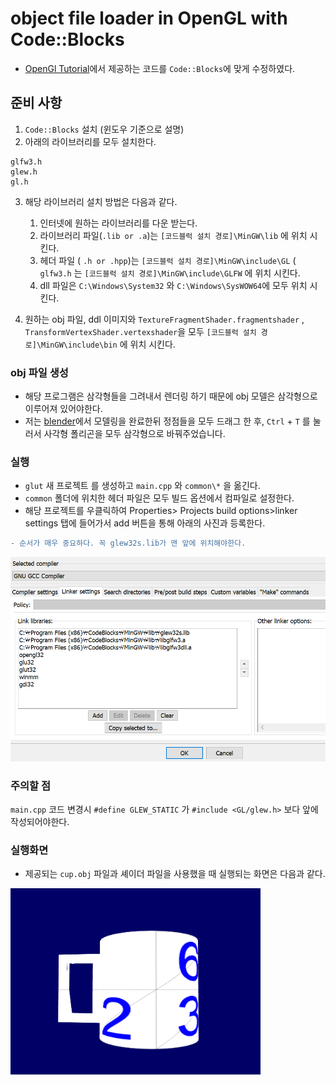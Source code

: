 # object file loader in OpenGL with Code::Blocks

- [OpenGl Tutorial](http://www.opengl-tutorial.org/kr/beginners-tutorials/tutorial-7-model-loading/)에서 제공하는 코드를 ``Code::Blocks``에 맞게 수정하였다.

## 준비 사항

1. ``Code::Blocks`` 설치 (윈도우 기준으로 설명)
2. 아래의 라이브러리를 모두 설치한다.

```
glfw3.h
glew.h
gl.h
```

3. 해당 라이브러리 설치 방법은 다음과 같다.
    1. 인터넷에 원하는 라이브러리를 다운 받는다.
    2. 라이브러리 파일(``.lib or .a``)는 ``[코드블럭 설치 경로]\MinGW\lib`` 에 위치 시킨다.
    3. 헤더 파일 ( ``.h or .hpp``)는 ``[코드블럭 설치 경로]\MinGW\include\GL`` ( ``glfw3.h`` 는 ``[코드블럭 설치 경로]\MinGW\include\GLFW`` 에 위치 시킨다.
    4. dll 파일은 ``C:\Windows\System32`` 와 ``C:\Windows\SysWOW64``에 모두 위치 시킨다.

4. 원하는 obj 파일, ddl 이미지와 ``TextureFragmentShader.fragmentshader`` , ``TransformVertexShader.vertexshader``을 모두 ``[코드블럭 설치 경로]\MinGW\include\bin`` 에 위치 시킨다.

### obj 파일 생성

- 해당 프로그램은 삼각형들을 그려내서 렌더링 하기 때문에 obj 모델은 삼각형으로 이루어져 있어야한다.
- 저는 [blender](https://www.blender.org/)에서 모델링을 완료한뒤 정점들을 모두 드래그 한 후, ``Ctrl`` + ``T`` 를 눌러서 사각형 폴리곤을 모두 삼각형으로 바꿔주었습니다.

### 실행

- ``glut`` 새 프로젝트 를 생성하고 ``main.cpp`` 와 ``common\*`` 을 옮긴다.
- ``common`` 폴더에 위치한 헤더 파일은 모두 빌드 옵션에서 컴파일로 설정한다.
- 해당 프로젝트를 우클릭하여 Properties> Projects build options>linker settings 탭에 들어가서 add 버튼을 통해 아래의 사진과 등록한다. 

```diff
- 순서가 매우 중요하다. 꼭 glew32s.lib가 맨 앞에 위치해야한다.
```

<img src="./how_to_link.png" width="600">

### 주의할 점

``main.cpp`` 코드 변경시 ``#define GLEW_STATIC`` 가 ``#include <GL/glew.h>`` 보다 앞에 작성되어야한다.


### 실행화면

- 제공되는 ``cup.obj`` 파일과 셰이더 파일을 사용했을 때 실행되는 화면은 다음과 같다.

<img src="./cup.png" width="400">


